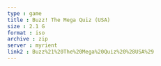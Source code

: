 ```yaml
---
type : game
title : Buzz! The Mega Quiz (USA)
size : 2.1 G
format : iso
archive : zip
server : myrient
link2 : Buzz%21%20The%20Mega%20Quiz%20%28USA%29
---
```

